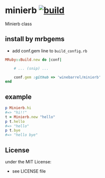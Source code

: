 # minierb   [![build](https://github.com/winebarrel/minierb/actions/workflows/ci.yml/badge.svg)](https://github.com/winebarrel/minierb/actions/workflows/ci.yml)
Minierb class
## install by mrbgems
- add conf.gem line to `build_config.rb`

```ruby
MRuby::Build.new do |conf|

    # ... (snip) ...

    conf.gem :github => 'winebarrel/minierb'
end
```
## example
```ruby
p Minierb.hi
#=> "hi!!"
t = Minierb.new "hello"
p t.hello
#=> "hello"
p t.bye
#=> "hello bye"
```

## License
under the MIT License:
- see LICENSE file
